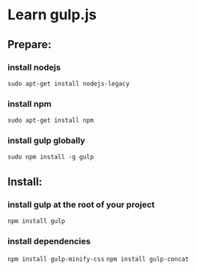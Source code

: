 # Learn gulp.js

## Prepare:
### install nodejs
`sudo apt-get install nodejs-legacy`

### install npm
`sudo apt-get install npm`

### install gulp globally
`sudo npm install -g gulp`

## Install:
### install gulp at the root of your project
`npm install gulp`

### install dependencies
`npm install gulp-minify-css`
`npm install gulp-concat`